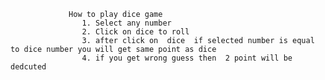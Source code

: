                  How to play dice game
                    1. Select any number
                    2. Click on dice to roll
                    3. after click on  dice  if selected number is equal to dice number you will get same point as dice 
                    4. if you get wrong guess then  2 point will be dedcuted 